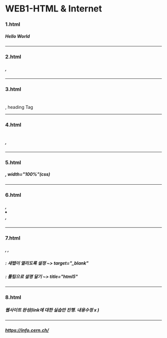# WEB1-HTML & Internet

### 1.html

##### Hello World

---

### 2.html

##### <strong></strong>, <u></u>

---

### 3.html

##### <h1></h1>, heading Tag

---

### 4.html

##### <br>,<p></p>

---

### 5.html

##### <img src="" alt="">, width="100%"(css)

---

### 6.html

##### <ul></ul>, <li></li>, <ol></ol>

---

### 7.html

##### <title></title>, <meta charset="utf-8">,<!DOCTYPE html><html><head><body></body></head></html>

##### <a></a>

##### : 새탭이 열리도록 설정 ~> target="\_blank"

##### : 툴팁으로 설명 달기 ~> title="html5"

---

### 8.html

##### 웹사이트 완성(link에 대한 실습만 진행. 내용수정 x )

---

###

##### https://info.cern.ch/
